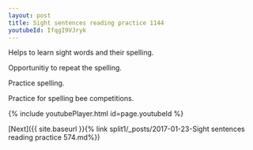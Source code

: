 ```yaml
---
layout: post
title: Sight sentences reading practice 1144
youtubeId: IfqgI9VJryk
---
```

 
 
Helps to learn sight words and their spelling.

Opportunitiy to repeat the spelling. 

Practice spelling. 
 
Practice for spelling bee competitions. 
 
{% include youtubePlayer.html id=page.youtubeId %}
 
 

[Next]({{ site.baseurl }}{% link  split1/_posts/2017-01-23-Sight sentences reading practice 574.md%})
 
